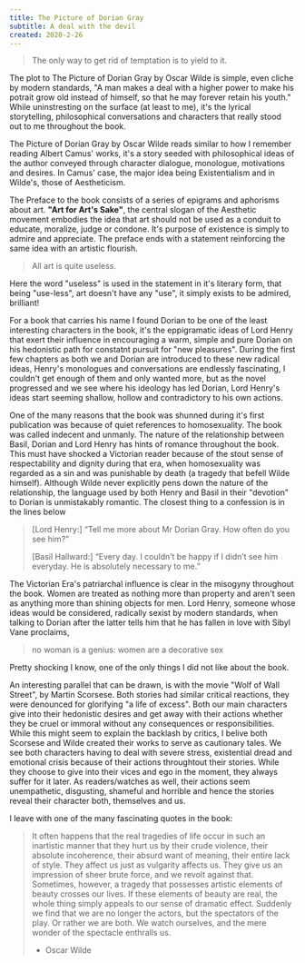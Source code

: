 ```yaml
---
title: The Picture of Dorian Gray
subtitle: A deal with the devil
created: 2020-2-26
---
```


> The only way to get rid of temptation is to yield to it.

The plot to The Picture of Dorian Gray by Oscar Wilde is simple, even cliche by modern standards, "A man makes a deal with a higher power to make his potrait grow old instead of himself, so that he may forever retain his youth." While uninstresting on the surface (at least to me), it's the lyrical storytelling, philosophical conversations and characters that really stood out to me throughout the book.

The Picture of Dorian Gray by Oscar Wilde reads similar to how I remember reading Albert Camus' works, it's a story seeded with philosophical ideas of the author conveyed through character dialogue, monologue, motivations and desires. In Camus' case, the major idea being Existentialism and in Wilde's, those of Aestheticism.

The Preface to the book consists of a series of epigrams and aphorisms about art. **"Art for Art's Sake"**, the central slogan of the Aesthetic movement embodies the idea that art should not be used as a conduit to educate, moralize, judge or condone. It's purpose of existence is simply to admire and appreciate. The preface ends with a statement reinforcing the same idea with an artistic flourish.

> All art is quite useless.

Here the word "useless" is used in the statement in it's literary form, that being "use-less", art doesn't have any "use", it simply exists to be admired, brilliant!

For a book that carries his name I found Dorian to be one of the least interesting characters in the book, it's the eppigramatic ideas of Lord Henry that exert their influence in encouraging a warm, simple and pure Dorian on his hedonistic path for constatnt pursuit for "new pleasures". During the first few chapters as both we and Dorian are introduced to these new radical ideas, Henry's monologues and conversations are endlessly fascinating, I couldn't get enough of them and only wanted more, but as the novel progressed and we see where his ideology has led Dorian, Lord Henry's ideas start seeming shallow, hollow and contradictory to his own actions.

One of the many reasons that the book was shunned during it's first publication was because of quiet references to homosexuality. The book was called indecent and unmanly. The nature of the relationship between Basil, Dorian and Lord Henry has hints of romance throughout the book. This must have shocked a Victorian reader because of the stout sense of respectability and dignity during that era, when homosexuality was regarded as a sin and was punishable by death (a tragedy that befell Wilde himself). Although Wilde never explicitly pens down the nature of the relationship, the language used by both Henry and Basil in their "devotion" to Dorian is unmistakably romantic. The closest thing to a confession is in the lines below

> [Lord Henry:] “Tell me more about Mr Dorian Gray. How often do you see him?”
>
> [Basil Hallward:] “Every day. I couldn’t be happy if I didn’t see him everyday. He is absolutely necessary to me.”

The Victorian Era's patriarchal influence is clear in the misogyny throughout the book. Women are treated as nothing more than property and aren't seen as anything more than shining objects for men. Lord Henry, someone whose ideas would be considered, radically sexist by modern standards, when talking to Dorian after the latter tells him that he has fallen in love with Sibyl Vane proclaims,

> no woman is a genius: women are a decorative sex

Pretty shocking I know, one of the only things I did not like about the book.

An interesting parallel that can be drawn, is with the movie "Wolf of Wall Street", by Martin Scorsese. Both stories had similar critical reactions, they were denounced for glorifying "a life of excess". Both our main characters give into their hedonistic desires and get away with their actions whether they be cruel or immoral without any consequences or responsibilities. While this might seem to explain the backlash by critics, I belive both Scorsese and Wilde created their works to serve as cautionary tales. We see both characters having to deal with severe stress, existential dread and emotional crisis because of their actions throughtout their stories. While they choose to give into their vices and ego in the moment, they always suffer for it later. As readers/watches as well, their actions seem unempathetic, disgusting, shameful and horrible and hence the stories reveal their character both, themselves and us.

I leave with one of the many fascinating quotes in the book:

> It often happens that the real tragedies of life occur in such
> an inartistic manner that they hurt us by their crude violence, their
> absolute incoherence, their absurd want of meaning, their entire lack
> of style. They affect us just as vulgarity affects us. They give us
> an impression of sheer brute force, and we revolt against that.
> Sometimes, however, a tragedy that possesses artistic elements of
> beauty crosses our lives. If these elements of beauty are real, the
> whole thing simply appeals to our sense of dramatic effect. Suddenly
> we find that we are no longer the actors, but the spectators of the
> play. Or rather we are both. We watch ourselves, and the mere wonder
> of the spectacle enthralls us.
>
> - Oscar Wilde